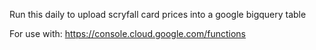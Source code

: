Run this daily to upload scryfall card prices into a google bigquery table

For use with: https://console.cloud.google.com/functions
